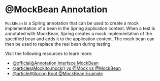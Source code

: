 # @MockBean Annotation

`MockBean` is a Spring annotation that can be used to create a mock implementation of a bean in the Spring application context. When a test is annotated with MockBean, Spring creates a mock implementation of the specified bean and adds it to the application context. The mock bean can then be used to replace the real bean during testing.

Visit the following resources to learn more:

- [@official@Annotation Interface MockBean](https://docs.spring.io/spring-boot/docs/current/api/org/springframework/boot/test/mock/mockito/MockBean.html)
- [@article@Mockito.mock() vs @Mock vs @MockBean](https://www.baeldung.com/java-spring-mockito-mock-mockbean)
- [@article@Spring Boot @MockBean Example](https://howtodoinjava.com/spring-boot2/testing/spring-mockbean-annotation/)